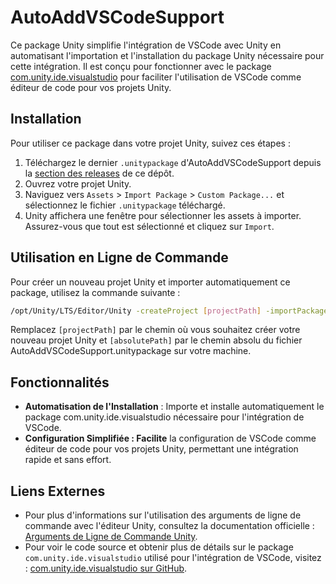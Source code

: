 # AutoAddVSCodeSupport

Ce package Unity simplifie l'intégration de VSCode avec Unity en automatisant l'importation et l'installation du package Unity nécessaire pour cette intégration. Il est conçu pour fonctionner avec le package [com.unity.ide.visualstudio](https://github.com/needle-mirror/com.unity.ide.visualstudio) pour faciliter l'utilisation de VSCode comme éditeur de code pour vos projets Unity.

## Installation

Pour utiliser ce package dans votre projet Unity, suivez ces étapes :

1. Téléchargez le dernier `.unitypackage` d'AutoAddVSCodeSupport depuis la [section des releases](https://github.com/quercyAP/AutoAddVSCodeSupport/releases) de ce dépôt.
2. Ouvrez votre projet Unity.
3. Naviguez vers `Assets` > `Import Package` > `Custom Package...` et sélectionnez le fichier `.unitypackage` téléchargé.
4. Unity affichera une fenêtre pour sélectionner les assets à importer. Assurez-vous que tout est sélectionné et cliquez sur `Import`.

## Utilisation en Ligne de Commande

Pour créer un nouveau projet Unity et importer automatiquement ce package, utilisez la commande suivante :

```sh
/opt/Unity/LTS/Editor/Unity -createProject [projectPath] -importPackage [absolutePath]/AutoAddVSCodeSupport.unitypackage
```
Remplacez `[projectPath]` par le chemin où vous souhaitez créer votre nouveau projet Unity et `[absolutePath]` par le chemin absolu du fichier AutoAddVSCodeSupport.unitypackage sur votre machine.

## Fonctionnalités

- **Automatisation de l'Installation** : Importe et installe automatiquement le package com.unity.ide.visualstudio nécessaire pour l'intégration de VSCode.
- **Configuration Simplifiée : Facilite** la configuration de VSCode comme éditeur de code pour vos projets Unity, permettant une intégration rapide et sans effort.

## Liens Externes

- Pour plus d'informations sur l'utilisation des arguments de ligne de commande avec l'éditeur Unity, consultez la documentation officielle : [Arguments de Ligne de Commande Unity](https://docs.unity3d.com/Manual/EditorCommandLineArguments.html).
- Pour voir le code source et obtenir plus de détails sur le package `com.unity.ide.visualstudio` utilisé pour l'intégration de VSCode, visitez : [com.unity.ide.visualstudio sur GitHub](https://github.com/needle-mirror/com.unity.ide.visualstudio).
